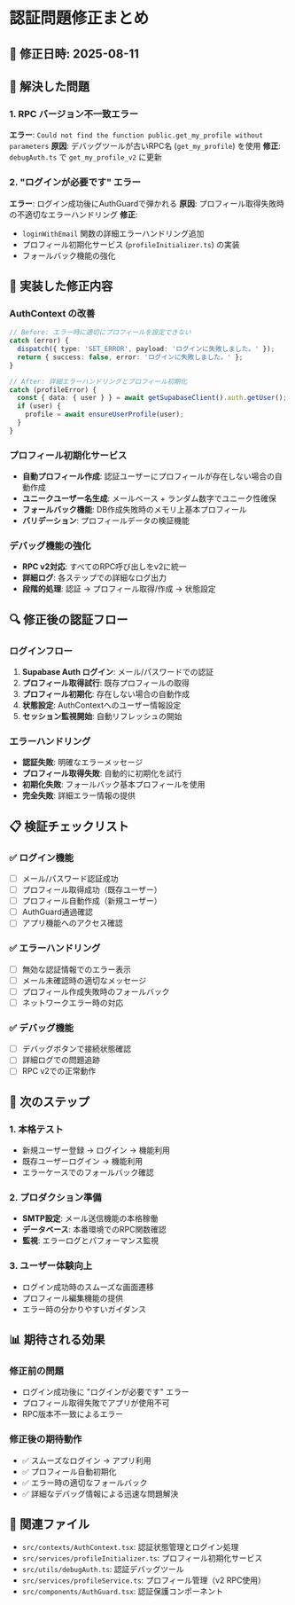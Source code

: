 # 認証問題修正まとめ

## 📅 修正日時: 2025-08-11

## 🚨 解決した問題

### 1. RPC バージョン不一致エラー
**エラー**: `Could not find the function public.get_my_profile without parameters`
**原因**: デバッグツールが古いRPC名 (`get_my_profile`) を使用
**修正**: `debugAuth.ts` で `get_my_profile_v2` に更新

### 2. "ログインが必要です" エラー
**エラー**: ログイン成功後にAuthGuardで弾かれる
**原因**: プロフィール取得失敗時の不適切なエラーハンドリング
**修正**: 
- `loginWithEmail` 関数の詳細エラーハンドリング追加
- プロフィール初期化サービス (`profileInitializer.ts`) の実装
- フォールバック機能の強化

## 🔧 実装した修正内容

### AuthContext の改善
```typescript
// Before: エラー時に適切にプロフィールを設定できない
catch (error) {
  dispatch({ type: 'SET_ERROR', payload: 'ログインに失敗しました。' });
  return { success: false, error: 'ログインに失敗しました。' };
}

// After: 詳細エラーハンドリングとプロフィール初期化
catch (profileError) {
  const { data: { user } } = await getSupabaseClient().auth.getUser();
  if (user) {
    profile = await ensureUserProfile(user);
  }
}
```

### プロフィール初期化サービス
- **自動プロフィール作成**: 認証ユーザーにプロフィールが存在しない場合の自動作成
- **ユニークユーザー名生成**: メールベース + ランダム数字でユニーク性確保
- **フォールバック機能**: DB作成失敗時のメモリ上基本プロフィール
- **バリデーション**: プロフィールデータの検証機能

### デバッグ機能の強化
- **RPC v2対応**: すべてのRPC呼び出しをv2に統一
- **詳細ログ**: 各ステップでの詳細なログ出力
- **段階的処理**: 認証 → プロフィール取得/作成 → 状態設定

## 🔍 修正後の認証フロー

### ログインフロー
1. **Supabase Auth ログイン**: メール/パスワードでの認証
2. **プロフィール取得試行**: 既存プロフィールの取得
3. **プロフィール初期化**: 存在しない場合の自動作成
4. **状態設定**: AuthContextへのユーザー情報設定
5. **セッション監視開始**: 自動リフレッシュの開始

### エラーハンドリング
- **認証失敗**: 明確なエラーメッセージ
- **プロフィール取得失敗**: 自動的に初期化を試行
- **初期化失敗**: フォールバック基本プロフィールを使用
- **完全失敗**: 詳細エラー情報の提供

## 📋 検証チェックリスト

### ✅ ログイン機能
- [ ] メール/パスワード認証成功
- [ ] プロフィール取得成功（既存ユーザー）
- [ ] プロフィール自動作成（新規ユーザー）
- [ ] AuthGuard通過確認
- [ ] アプリ機能へのアクセス確認

### ✅ エラーハンドリング
- [ ] 無効な認証情報でのエラー表示
- [ ] メール未確認時の適切なメッセージ
- [ ] プロフィール作成失敗時のフォールバック
- [ ] ネットワークエラー時の対応

### ✅ デバッグ機能
- [ ] デバッグボタンで接続状態確認
- [ ] 詳細ログでの問題追跡
- [ ] RPC v2での正常動作

## 🚀 次のステップ

### 1. 本格テスト
- 新規ユーザー登録 → ログイン → 機能利用
- 既存ユーザーログイン → 機能利用
- エラーケースでのフォールバック確認

### 2. プロダクション準備
- **SMTP設定**: メール送信機能の本格稼働
- **データベース**: 本番環境でのRPC関数確認
- **監視**: エラーログとパフォーマンス監視

### 3. ユーザー体験向上
- ログイン成功時のスムーズな画面遷移
- プロフィール編集機能の提供
- エラー時の分かりやすいガイダンス

## 📊 期待される効果

### 修正前の問題
- ログイン成功後に "ログインが必要です" エラー
- プロフィール取得失敗でアプリが使用不可
- RPC版本不一致によるエラー

### 修正後の期待動作
- ✅ スムーズなログイン → アプリ利用
- ✅ プロフィール自動初期化
- ✅ エラー時の適切なフォールバック
- ✅ 詳細なデバッグ情報による迅速な問題解決

## 🔗 関連ファイル

- `src/contexts/AuthContext.tsx`: 認証状態管理とログイン処理
- `src/services/profileInitializer.ts`: プロフィール初期化サービス
- `src/utils/debugAuth.ts`: 認証デバッグツール
- `src/services/profileService.ts`: プロフィール管理（v2 RPC使用）
- `src/components/AuthGuard.tsx`: 認証保護コンポーネント